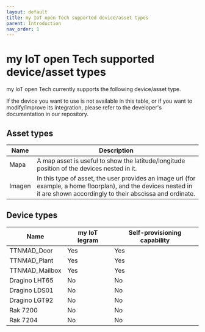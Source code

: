 ```yaml
---
layout: default
title: my IoT open Tech supported device/asset types
parent: Introduction
nav_order: 1
---
```


# my IoT open Tech supported device/asset types

my IoT open Tech currently supports the following device/asset type.

If the device you want to use is not available in this table, or if you want to modify/improve its integration, please refer to the developer's documentation in our repository.

## Asset types

|Name|Description|
|---|---|
|Mapa|A map asset is useful to show the latitude/longitude position of the devices nested in it.|
|Imagen|In this type of asset, the user provides an image url (for example, a home floorplan), and the devices nested in it are shown accordingly to their abscissa and ordinate.|

## Device types

|Name|my IoT legram| Self-provisioning capability|
|---|---|---|
|TTNMAD_Door|Yes|Yes|
|TTNMAD_Plant|Yes|Yes|
|TTNMAD_Mailbox|Yes|Yes|
|Dragino LHT65|No|No|
|Dragino LDS01|No|No|
|Dragino LGT92|No|No|
|Rak 7200|No|No|
|Rak 7204|No|No|

